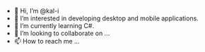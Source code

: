 - 👋 Hi, I’m @kal-i
- 👀 I’m interested in developing desktop and mobile applications.
- 🌱 I’m currently learning C#.
- 💞️ I’m looking to collaborate on ...
- 📫 How to reach me ...

<!---
kal-i/kal-i is a ✨ special ✨ repository because its `README.md` (this file) appears on your GitHub profile.
You can click the Preview link to take a look at your changes.
--->
